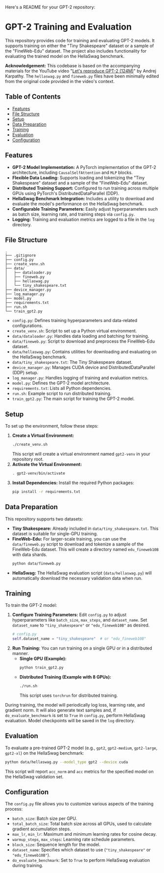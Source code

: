 Here's a README for your GPT-2 repository:

# GPT-2 Training and Evaluation

This repository provides code for training and evaluating GPT-2 models. It supports training on either the "Tiny Shakespeare" dataset or a sample of the "FineWeb-Edu" dataset. The project also includes functionality for evaluating the trained model on the HellaSwag benchmark.

**Acknowledgement:** This codebase is based on the accompanying materials for the YouTube video "[Let's reproduce GPT-2 (124M)](https://www.youtube.com/watch?v=l8pRSuU81PU&t=1787s)" by Andrej Karpathy. The `hellaswag.py` and `fineweb.py` files have been minimally edited from the original code provided in the video's context.

## Table of Contents

  - [Features](https://www.google.com/search?q=%23features)
  - [File Structure](https://www.google.com/search?q=%23file-structure)
  - [Setup](https://www.google.com/search?q=%23setup)
  - [Data Preparation](https://www.google.com/search?q=%23data-preparation)
  - [Training](https://www.google.com/search?q=%23training)
  - [Evaluation](https://www.google.com/search?q=%23evaluation)
  - [Configuration](https://www.google.com/search?q=%23configuration)

## Features

  * **GPT-2 Model Implementation:** A PyTorch implementation of the GPT-2 architecture, including `CausalSelfAttention` and `MLP` blocks.
  * **Flexible Data Loading:** Supports loading and tokenizing the "Tiny Shakespeare" dataset and a sample of the "FineWeb-Edu" dataset.
  * **Distributed Training Support:** Configured to run training across multiple GPUs using PyTorch's DistributedDataParallel (DDP).
  * **HellaSwag Benchmark Integration:** Includes a utility to download and evaluate the model's performance on the HellaSwag benchmark.
  * **Configurable Training Parameters:** Easily adjust hyperparameters such as batch size, learning rate, and training steps via `config.py`.
  * **Logging:** Training and evaluation metrics are logged to a file in the `log` directory.

## File Structure

```
.
├── .gitignore
├── config.py
├── create_venv.sh
├── data/
│   ├── dataloader.py
│   ├── fineweb.py
│   ├── hellaswag.py
│   └── tiny_shakespeare.txt
├── device_manager.py
├── log_manager.py
├── model.py
├── requirements.txt
├── run.sh
└── train_gpt2.py
```

  * `config.py`: Defines training hyperparameters and data-related configurations.
  * `create_venv.sh`: Script to set up a Python virtual environment.
  * `data/dataloader.py`: Handles data loading and batching for training.
  * `data/fineweb.py`: Script to download and preprocess the FineWeb-Edu dataset.
  * `data/hellaswag.py`: Contains utilities for downloading and evaluating on the HellaSwag benchmark.
  * `data/tiny_shakespeare.txt`: The Tiny Shakespeare dataset.
  * `device_manager.py`: Manages CUDA device and DistributedDataParallel (DDP) setup.
  * `log_manager.py`: Handles logging of training and evaluation metrics.
  * `model.py`: Defines the GPT-2 model architecture.
  * `requirements.txt`: Lists all Python dependencies.
  * `run.sh`: Example script to run distributed training.
  * `train_gpt2.py`: The main script for training the GPT-2 model.

## Setup

To set up the environment, follow these steps:

1.  **Create a Virtual Environment:**
    ```bash
    ./create_venv.sh
    ```
    This script will create a virtual environment named `gpt2-venv` in your repository root.
2.  **Activate the Virtual Environment:**
    ```bash
    . gpt2-venv/bin/activate
    ```
3.  **Install Dependencies:**
    Install the required Python packages:
    ```bash
    pip install -r requirements.txt
    ```

## Data Preparation

This repository supports two datasets:

  * **Tiny Shakespeare:** Already included in `data/tiny_shakespeare.txt`. This dataset is suitable for single-GPU training.
  * **FineWeb-Edu:** For larger-scale training, you can use the `data/fineweb.py` script to download and tokenize a sample of the FineWeb-Edu dataset. This will create a directory named `edu_fineweb10B` with data shards.
    ```bash
    python data/fineweb.py
    ```
  * **HellaSwag:** The HellaSwag evaluation script (`data/hellaswag.py`) will automatically download the necessary validation data when run.

## Training

To train the GPT-2 model:

1.  **Configure Training Parameters:**
    Edit `config.py` to adjust hyperparameters like `batch_size`, `max_steps`, and `dataset_name`. Set `dataset_name` to `"tiny_shakespeare"` or `"edu_fineweb10B"` as desired.
    ```python
    # config.py
    self.dataset_name = "tiny_shakespeare"  # or "edu_fineweb10B"
    ```
2.  **Run Training:**
    You can run training on a single GPU or in a distributed manner.
      * **Single GPU (Example):**
        ```bash
        python train_gpt2.py
        ```
      * **Distributed Training (Example with 8 GPUs):**
        ```bash
        ./run.sh
        ```
        This script uses `torchrun` for distributed training.

During training, the model will periodically log loss, learning rate, and gradient norm. It will also generate text samples and, if `do_evaluate_benchmark` is set to `True` in `config.py`, perform HellaSwag evaluation. Model checkpoints will be saved in the `log` directory.

## Evaluation

To evaluate a pre-trained GPT-2 model (e.g., `gpt2`, `gpt2-medium`, `gpt2-large`, `gpt2-xl`) on the HellaSwag benchmark:

```bash
python data/hellaswag.py --model_type gpt2 --device cuda
```

This script will report `acc_norm` and `acc` metrics for the specified model on the HellaSwag validation set.

## Configuration

The `config.py` file allows you to customize various aspects of the training process:

  * `batch_size`: Batch size per GPU.
  * `total_batch_size`: Total batch size across all GPUs, used to calculate gradient accumulation steps.
  * `max_lr`, `min_lr`: Maximum and minimum learning rates for cosine decay.
  * `warmup_steps`, `max_steps`: Learning rate schedule parameters.
  * `block_size`: Sequence length for the model.
  * `dataset_name`: Specifies which dataset to use (`"tiny_shakespeare"` or `"edu_fineweb10B"`).
  * `do_evaluate_benchmark`: Set to `True` to perform HellaSwag evaluation during training.